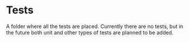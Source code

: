 # Tests

A folder where all the tests are placed. Currently there are no tests, but in the future both unit and other types of tests are planned to be added.
